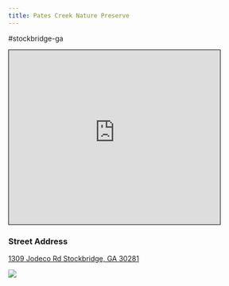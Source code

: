 ```yaml
---
title: Pates Creek Nature Preserve
---
```


#stockbridge-ga 
<iframe width="425" height="350" src="https://www.openstreetmap.org/export/embed.html?bbox=-84.24777746200563%2C33.49235884160303%2C-84.2379927635193%2C33.49959699691027&amp;layer=transportmap&amp;marker=33.49597799489809%2C-84.24288511276245" style="border: 1px solid black"></iframe>

### Street Address
[1309 Jodeco Rd
Stockbridge, GA  30281](https://www.openstreetmap.org/?mlat=33.68376&amp;mlon=-84.11399#map=16/33.68376/-84.11399&amp;layers=T)

<image src="/assets/pates_creek_nature_preserve_1.jpg"/>